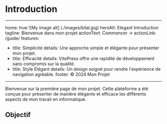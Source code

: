 # Introduction

---
home: true
![My image alt] (./images/bilal.jpg)
heroAlt: Elegant Introduction
tagline: Bienvenue dans mon projet
actionText: Commencer →
actionLink: /guide/
features:
- title: Simplicité
  details: Une approche simple et élégante pour présenter mon projet.
- title: Efficacité
  details: VitePress offre une rapidité de développement sans compromis sur la qualité.
- title: Style Élégant
  details: Un design soigné pour rendre l'expérience de navigation agréable.
  footer: © 2024 Mon Projet
---

Bienvenue sur la première page de mon projet. Cette plateforme a été conçue pour présenter de manière élégante et efficace les différents aspects de mon travail en informatique.

## Objectif

